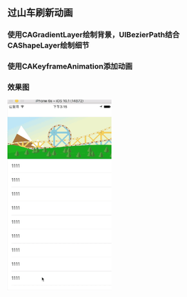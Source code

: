 
## 过山车刷新动画

### 使用CAGradientLayer绘制背景，UIBezierPath结合CAShapeLayer绘制细节

### 使用CAKeyframeAnimation添加动画

### 效果图
![image](https://github.com/ITIosEthan/CzyRollerCoasterRefreshDemo/blob/master/%E5%88%B7%E6%96%B0%E6%95%88%E6%9E%9C%E5%9B%BE.gif)


